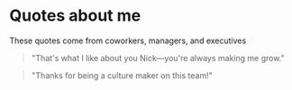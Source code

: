 # Quotes about me
These quotes come from coworkers, managers, and executives

> "That's what I like about you Nick—you're always making me grow."

> "Thanks for being a culture maker on this team!"
